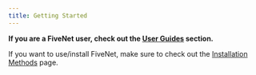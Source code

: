 ```yaml
---
title: Getting Started
---
```


**If you are a FiveNet user, check out the [User Guides](../3.user-guides/) section.**

If you want to use/install FiveNet, make sure to check out the [Installation Methods](4.installation/1.methods.md) page.
